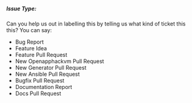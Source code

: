 ##### Issue Type:

Can you help us out in labelling this by telling us what kind of ticket this this?  You can say:
  - Bug Report
  - Feature Idea
  - Feature Pull Request
  - New Openapphackvm Pull Request
  - New Generator Pull Request
  - New Ansible Pull Request
  - Bugfix Pull Request
  - Documentation Report
  - Docs Pull Request


